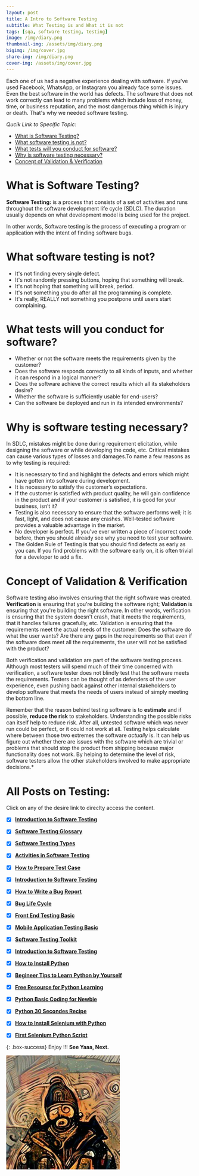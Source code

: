 ```yaml
---
layout: post
title: A Intro to Software Testing
subtitle: What Testing is and What it is not
tags: [sqa, software testing, testing]
image: /img/diary.png
thumbnail-img: /assets/img/diary.png
bigimg: /img/cover.jpg
share-img: /img/diary.png
cover-img: /assets/img/cover.jpg
---
```


Each one of us had a negative experience dealing with software. If you've used Facebook, WhatsApp, or Instagram you already face some issues. Even the best software in the world has defects. The software that does not work correctly can lead to many problems which include loss of money, time, or business reputation, and the most dangerous thing which is injury or death. That's why we needed software testing.

_Qucik Link to Specific Topic:_

- [What is Software Testing?](#what-is-software-testing)
- [What software testing is not?](#what-software-testing-is-not)
- [What tests will you conduct for software?](#what-tests-will-you-conduct-for-software)
- [Why is software testing necessary?](#why-is-software-testing-necessary)
- [Concept of Validation & Verification](#concept-of-validation--verification)

# What is Software Testing?

**Software Testing:** is a process that consists of a set of activities and runs throughout the software development life cycle (SDLC). The duration usually depends on what development model is being used for the project.

In other words, Software testing is the process of executing a program or application with the intent of finding software bugs.

# What software testing is not?

- It's not finding every single defect.
- It's not randomly pressing buttons, hoping that something will break.
- It's not hoping that something will break, period.
- It's not something you do after all the programming is complete.
- It's really, REALLY not something you postpone until users start complaining.

# What tests will you conduct for software?

- Whether or not the software meets the requirements given by the customer?
- Does the software responds correctly to all kinds of inputs, and whether it can respond in a logical manner?
- Does the software achieve the correct results which all its stakeholders desire?
- Whether the software is sufficiently usable for end-users?
- Can the software be deployed and run in its intended environments?

# Why is software testing necessary?

In SDLC, mistakes might be done during requirement elicitation, while designing the software or while developing the code, etc. Critical mistakes can cause various types of losses and damages.To name a few reasons as to why testing is required:

- It is necessary to find and highlight the defects and errors which might have gotten into software during development.
- It is necessary to satisfy the customer’s expectations.
- If the customer is satisfied with product quality, he will gain confidence in the product and if your customer is satisfied, it is good for your business, isn’t it?
- Testing is also necessary to ensure that the software performs well; it is fast, light, and does not cause any crashes. Well-tested software provides a valuable advantage in the market.
- No developer is perfect. If you've ever written a piece of incorrect code before, then you should already see why you need to test your software.
- The Golden Rule of Testing is that you should find defects as early as you can. If you find problems with the software early on, it is often trivial for a developer to add a fix.

# Concept of Validation & Verification

Software testing also involves ensuring that the right software was created. **Verification** is ensuring that you're building the software right; **Validation** is ensuring that you're building the right software.
In other words, verification is ensuring that the system doesn't crash, that it meets the requirements, that it handles failures gracefully, etc. Validation is ensuring that the requirements meet the actual needs of the customer: Does the software do what the user wants? Are there any gaps in the requirements so that even if the software does meet all the requirements, the user will not be satisfied with the product?

Both verification and validation are part of the software testing process. Although most testers will spend much of their time concerned with verification, a software tester does not blindly test that the software meets the requirements. Testers can be thought of as defenders of the user experience, even pushing back against other internal stakeholders to develop software that meets the needs of users instead of simply meeting the bottom line.

Remember that the reason behind testing software is to **estimate** and if possible, **reduce the risk** to stakeholders. Understanding the possible risks can itself help to reduce risk. After all, untested software which was never run could be perfect, or it could not work at all. Testing helps calculate where between those two extremes the software _actually_ is. It can help us figure out whether there are issues with the software which are trivial or problems that should stop the product from shipping because major functionality does not work. By helping to determine the level of risk, software testers allow the other stakeholders involved to make appropriate decisions.\*

# All Posts on Testing:  

Click on any of the desire link to direclty access the content. 

- [x]  [**Introduction to Software Testing**](https://rafayethossain.github.io/2018-08-05-Introduction-to-Software-Testing/)
- [x]  [**Software Testing Glossary**](https://rafayethossain.github.io/2018-08-12-Software-Testing-Terms-of-Glossary/)
- [x]  [**Software Testing Types**](hhttps://rafayethossain.github.io/2018-08-22-Software-Testing-Types/)
- [x]  [**Activities in Software Testing**](https://rafayethossain.github.io/2018-09-01-Test-Activities-You-Must-Know/)
- [x]  [**How to Prepare Test Case**](https://rafayethossain.github.io/2018-09-11-How-Prepare-Test-Case/)
- [x]  [**Introduction to Software Testing**](https://rafayethossain.github.io/2018-08-05-Introduction-to-Software-Testing/)
- [x]  [**How to Write a Bug Report**](https://rafayethossain.github.io/2018-09-20-How-to-Write-a-Bug-Report/)
- [x]  [**Bug Life Cycle**](https://rafayethossain.github.io/2018-09-23-Life-Cycle-of-a-Bug/)
- [x]  [**Front End Testing Basic**](https://rafayethossain.github.io/2018-09-30-Basic-GUI-Testing/)
- [x]  [**Mobile Application Testing Basic**](https://rafayethossain.github.io/2018-10-05-Mobile-App-Testing-Basic/)
- [x]  [**Software Testing Toolkit**](https://rafayethossain.github.io/2018-10-10-Software-Testing-Toolkit/)
- [x]  [**Introduction to Software Testing**](https://rafayethossain.github.io/2018-08-05-Introduction-to-Software-Testing/)
- [x]  [**How to Install Python**](https://rafayethossain.github.io/2018-12-31-how-install-python-on-windows/)
- [x]  [**Begineer Tips to Learn Python by Yourself**](https://rafayethossain.github.io/2019-01-03-Beginner-Tips-for-Learning-Python/)
- [x]  [**Free Resource for Python Learning**](https://rafayethossain.github.io/2019-01-04-Python-Resource-Books-and-Recipe/)
- [x]  [**Python Basic Coding for Newbie**](https://rafayethossain.github.io/2019-01-05-Basic-Python-Coding/)
- [x]  [**Python 30 Secondes Recipe**](https://rafayethossain.github.io/2019-01-07-Python-Easy-Trick-Collected/)
- [x]  [**How to Install Selenium with Python**](https://rafayethossain.github.io/2019-01-08-How-To-Install-Selenum-Python-Webdriver/)
- [x]  [**First Selenium Python Script**](https://rafayethossain.github.io/2019-01-09-My-First-Python-Selenium-Script/)



{: .box-success}
Enjoy !!!
**See Yaaa, Next.**

![Rafayet Hossain](/assets/img/avatar-icon.png "Rafayet Hossain")
